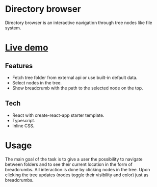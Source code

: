 # Directory browser

Directory browser is an interactive navigation through tree nodes like file system.

# [Live demo](https://zabolotskyi.github.io/directory-browser/)

## Features

- Fetch tree folder from external api or use built-in default data.
- Select nodes in the tree.
- Show breadcrumb with the path to the selected node on the top.

## Tech

- React with create-react-app starter template.
- Typescript.
- Inline CSS.


# Usage

The main goal of the task is to give a user the possibility to navigate between folders and to see their current location in the form of breadcrumbs. All interaction is done by clicking nodes in the tree. Upon clicking the tree updates (nodes toggle their visibility and color) just as breadcrumbs.
